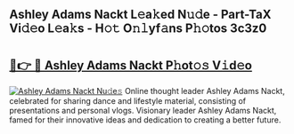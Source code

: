 ## Ashley Adams Nackt L𝚎a𝚔ed N𝚞𝚍e - Part-TaX Vi𝚍𝚎o L𝚎a𝚔s - H𝚘𝚝 O𝚗𝚕yf𝚊ns P𝚑𝚘tos 3c3z0

# <h2><a href="http://kfefkkn.oniu.top/?m=Ashley+Adams+Nackt">🔗👉 🔴 Ashley Adams Nackt P𝚑ot𝚘𝚜 V𝚒d𝚎o</a></h2>

[![Ashley Adams Nackt Nu𝚍e𝚜](https://i.imgur.com/0qMVB7G.gif)](http://kfefkkn.oniu.top/?m=Ashley+Adams+Nackt)
Online thought leader Ashley Adams Nackt, celebrated for sharing dance and lifestyle material, consisting of presentations and personal vlogs. Visionary leader Ashley Adams Nackt, famed for their innovative ideas and dedication to creating a better future.  
